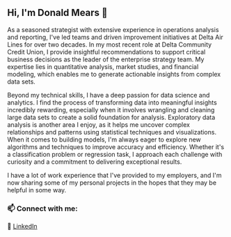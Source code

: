## Hi, I'm Donald Mears 👋
As a seasoned strategist with extensive experience in operations analysis and reporting, I've led teams and driven improvement initiatives at Delta Air Lines for over two decades. In my most recent role at Delta Community Credit Union, I provide insightful recommendations to support critical business decisions as the leader of the enterprise strategy team. My expertise lies in quantitative analysis, market studies, and financial modeling, which enables me to generate actionable insights from complex data sets.

Beyond my technical skills, I have a deep passion for data science and analytics. I find the process of transforming data into meaningful insights incredibly rewarding, especially when it involves wrangling and cleaning large data sets to create a solid foundation for analysis. Exploratory data analysis is another area I enjoy, as it helps me uncover complex relationships and patterns using statistical techniques and visualizations. When it comes to building models, I'm always eager to explore new algorithms and techniques to improve accuracy and efficiency. Whether it's a classification problem or regression task, I approach each challenge with curiosity and a commitment to delivering exceptional results.

I have a lot of work experience that I've provided to my employers, and I'm now sharing some of my personal projects in the hopes that they may be helpful in some way.

### 📫 Connect with me:
🏢 [LinkedIn](https://www.linkedin.com/in/donaldmears1/)

<!--
**donaldmears/donaldmears** is a ✨ _special_ ✨ repository because its `README.md` (this file) appears on your GitHub profile.

Here are some ideas to get you started:

- 🔭 I’m currently working on ...
- 🌱 I’m currently learning ...
- 👯 I’m looking to collaborate on ...
- 🤔 I’m looking for help with ...
- 💬 Ask me about ...
- 📫 How to reach me: ...
- 😄 Pronouns: ...
- ⚡ Fun fact: ...
-->

